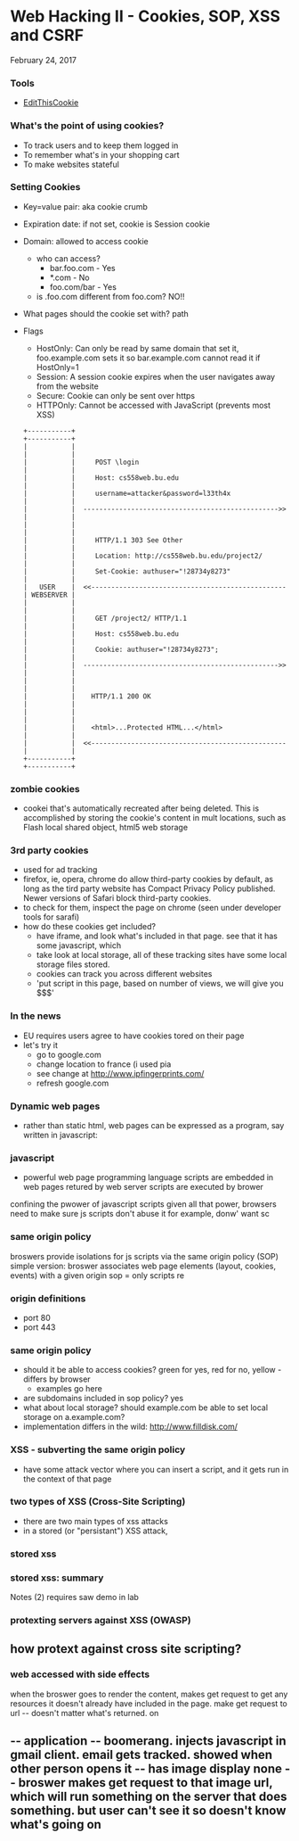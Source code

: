 # Web Hacking II - Cookies, SOP, XSS and CSRF
February 24, 2017

### Tools
- [EditThisCookie](https://chrome.google.com/webstore/detail/editthiscookie/fngmhnnpilhplaeedifhccceomclgfbg?hl=en)

### What's the point of using cookies?
- To track users and to keep them logged in
- To remember what's in your shopping cart
- To make websites stateful
  
### Setting Cookies
- Key=value pair: aka cookie crumb
- Expiration date: if not set, cookie is Session cookie
- Domain: allowed to access cookie
  - who can access?
    - bar.foo.com - Yes
    - *.com - No
    - foo.com/bar - Yes
  - is .foo.com different from foo.com? NO!!
- What pages should the cookie set with? path
- Flags
  - HostOnly: Can only be read by same domain that set it, foo.example.com sets it so bar.example.com cannot read it if HostOnly=1
  - Session: A session cookie expires when the user navigates away from the website
  - Secure: Cookie can only be sent over https
  - HTTPOnly: Cannot be accessed with JavaScript (prevents most XSS)
  
  
  ```
  +-----------+                                                       +-----------+
  |           |                                                       |           |
  |           |     POST \login                                       |           |
  |           |     Host: cs558web.bu.edu                             |           |
  |           |     username=attacker&password=l33th4x                |           |
  |           |  ------------------------------------------------->>  |           |
  |           |                                                       |           |
  |           |     HTTP/1.1 303 See Other                            |           |
  |           |     Location: http://cs558web.bu.edu/project2/        |           |
  |           |     Set-Cookie: authuser="!28734y8273"                |           |
  |   USER    |  <<-------------------------------------------------  | WEBSERVER |
  |           |                                                       |           |
  |           |     GET /project2/ HTTP/1.1                           |           |
  |           |     Host: cs558web.bu.edu                             |           |
  |           |     Cookie: authuser="!28734y8273";                   |           |
  |           |  ------------------------------------------------->>  |           |
  |           |                                                       |           |
  |           |    HTTP/1.1 200 OK                                    |           |
  |           |                                                       |           |
  |           |    <html>...Protected HTML...</html>                  |           |
  |           |  <<-------------------------------------------------  |           |
  +-----------+                                                       +-----------+
  ```
  
 ### zombie cookies
 - cookei that's automatically recreated after being deleted. This is accomplished by storing the cookie's content in mult locations, such as Flash local shared object, html5 web storage
 
### 3rd party cookies
- used for ad tracking
- firefox, ie, opera, chrome do allow third-party cookies by default, as long as the tird party website has Compact Privacy Policy published. Newer versions of Safari block third-party cookies.
- to check for them, inspect the page on chrome (seen under developer tools for sarafi)
- how do these cookies get included?
    - have iframe, and look what's included in that page. see that it has some javascript, which 
    - take look at local storage, all of these tracking sites have some local storage files stored. 
    - cookies can track you across different websites
    - 'put script in this page, based on number of views, we will give you $$$'
    
### In the news
- EU requires users agree to have cookies tored on their page
- let's try it
  - go to google.com
  - change location to france (i used pia
  - see change at http://www.ipfingerprints.com/
  - refresh google.com
  
### Dynamic web pages
- rather than static html, web pages can be expressed as a program, say written in javascript:

### javascript
- powerful web page programming language
scripts are embedded in web pages retured by web server
scripts are executed by brower

confining the pwower of javascript scripts
given all that power, browsers need to make sure js scripts don't abuse it
for example, donw' want sc

### same origin policy
broswers provide isolations for js scripts via the same origin policy (SOP)
simple version:
broswer associates web page elements (layout, cookies, events) with a given origin 
sop = only scripts re

### origin definitions
- port 80
- port 443

### same origin policy
- should it be able to access cookies? green for yes, red for no, yellow - differs by browser
  - examples go here
- are subdomains included in sop policy? yes
- what about local storage? should example.com be able to set local storage on a.example.com?
- implementation differs in the wild: http://www.filldisk.com/

### XSS - subverting the same origin policy
- have some attack vector where you can insert a script, and it gets run in the context of that page

### two types of XSS (Cross-Site Scripting)
- there are two main types of xss attacks
- in a stored (or "persistant") XSS attack, 
### stored xss
### stored xss: summary
Notes (2) requires
saw demo in lab

### protexting servers against XSS (OWASP)
how protext against cross site scripting?
- 

### web accessed with side effects
when the broswer goes to render the content, makes get request to get any resources it doesn't already have included in the page. make get request to url -- doesn't matter what's returned. on 

-- application -- boomerang. injects javascript in gmail client. email gets tracked. showed when other person opens it 
-- has image display none -- broswer makes get request to that image url, which will run something on the server that does something. but user can't see it so doesn't know what's going on
-- 
